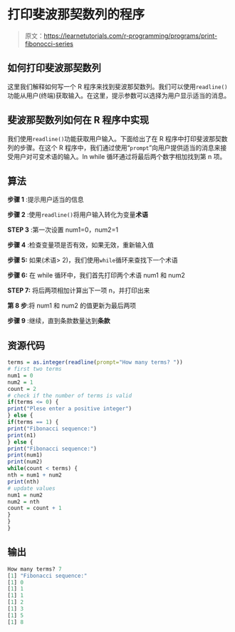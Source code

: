 # 打印斐波那契数列的程序

> 原文：<https://learnetutorials.com/r-programming/programs/print-fibonocci-series>

## 如何打印斐波那契数列

这里我们解释如何写一个 R 程序来找到斐波那契数列。我们可以使用`readline()`功能从用户(终端)获取输入。在这里，提示参数可以选择为用户显示适当的消息。

## 斐波那契数列如何在 R 程序中实现

我们使用`readline()`功能获取用户输入。下面给出了在 R 程序中打印斐波那契数列的步骤。在这个 R 程序中，我们通过使用“`prompt`”向用户提供适当的消息来接受用户对可变术语的输入。In while 循环通过将最后两个数字相加找到第 n 项。

## 算法

**步骤 1** :提示用户适当的信息

**步骤 2** :使用`readline()`将用户输入转化为变量**术语**

**STEP 3** :第一次设置 num1=0，num2=1

**步骤 4** :检查变量项是否有效，如果无效，重新输入值

**步骤 5:** 如果(术语> 2)，我们使用`while`循环来查找下一个术语

**步骤 6:** 在 while 循环中，我们首先打印两个术语 num1 和 num2

**STEP 7:** 将后两项相加计算出下一项 n，并打印出来

**第 8 步**:将 num1 和 num2 的值更新为最后两项

**步骤 9** :继续，直到条款数量达到**条款**

## 资源代码

```r
terms = as.integer(readline(prompt="How many terms? "))
# first two terms
num1 = 0
num2 = 1
count = 2
# check if the number of terms is valid
if(terms <= 0) {
print("Plese enter a positive integer")
} else {
if(terms == 1) {
print("Fibonacci sequence:")
print(n1)
} else {
print("Fibonacci sequence:")
print(num1)
print(num2)
while(count < terms) {
nth = num1 + num2
print(nth)
# update values
num1 = num2
num2 = nth
count = count + 1
}
}
}

```

## 输出

```r
How many terms? 7
[1] "Fibonacci sequence:"
[1] 0
[1] 1
[1] 1
[1] 2
[1] 3
[1] 5
[1] 8 
```